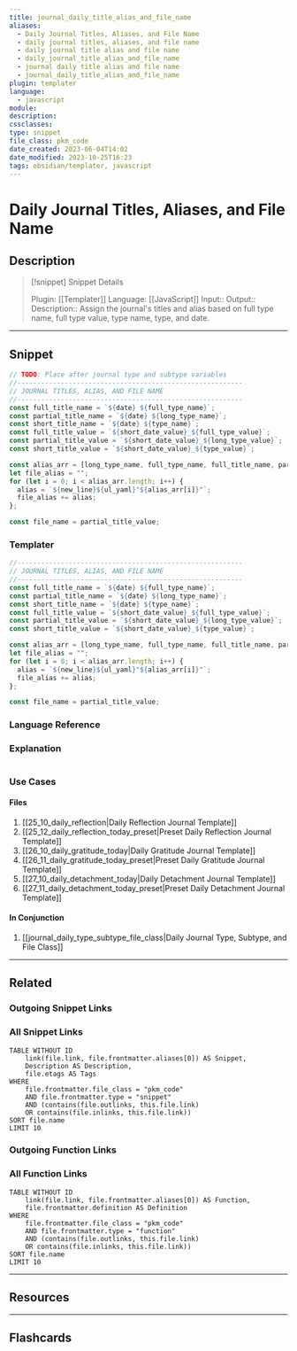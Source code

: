 ```yaml
---
title: journal_daily_title_alias_and_file_name
aliases:
  - Daily Journal Titles, Aliases, and File Name
  - daily journal titles, aliases, and file name
  - daily journal title alias and file name
  - daily_journal_title_alias_and_file_name
  - journal daily title alias and file name
  - journal_daily_title_alias_and_file_name
plugin: templater
language:
  - javascript
module:
description:
cssclasses:
type: snippet
file_class: pkm_code
date_created: 2023-06-04T14:02
date_modified: 2023-10-25T16:23
tags: obsidian/templater, javascript
---
```

# Daily Journal Titles, Aliases, and File Name

## Description

> [!snippet] Snippet Details
>
> Plugin: [[Templater]]
> Language: [[JavaScript]]
> Input::
> Output::
> Description:: Assign the journal's titles and alias based on full type name, full type value, type name, type, and date.

---

## Snippet

<!-- Add the full code including explanatory comments  -->

```javascript
// TODO: Place after journal type and subtype variables
//---------------------------------------------------------
// JOURNAL TITLES, ALIAS, AND FILE NAME
//---------------------------------------------------------
const full_title_name = `${date} ${full_type_name}`;
const partial_title_name = `${date} ${long_type_name}`;
const short_title_name = `${date} ${type_name}`;
const full_title_value = `${short_date_value}_${full_type_value}`;
const partial_title_value = `${short_date_value}_${long_type_value}`;
const short_title_value = `${short_date_value}_${type_value}`;

const alias_arr = [long_type_name, full_type_name, full_title_name, partial_title_name, short_title_name, full_title_value, partial_title_value, short_title_value];
let file_alias = "";
for (let i = 0; i < alias_arr.length; i++) {
  alias = `${new_line}${ul_yaml}"${alias_arr[i]}"`;
  file_alias += alias;
};

const file_name = partial_title_value;
```

### Templater

<!-- Add the full code excluding explanatory comments  -->

```javascript
//---------------------------------------------------------
// JOURNAL TITLES, ALIAS, AND FILE NAME
//---------------------------------------------------------
const full_title_name = `${date} ${full_type_name}`;
const partial_title_name = `${date} ${long_type_name}`;
const short_title_name = `${date} ${type_name}`;
const full_title_value = `${short_date_value}_${full_type_value}`;
const partial_title_value = `${short_date_value}_${long_type_value}`;
const short_title_value = `${short_date_value}_${type_value}`;

const alias_arr = [long_type_name, full_type_name, full_title_name, partial_title_name, short_title_name, full_title_value, partial_title_value, short_title_value];
let file_alias = "";
for (let i = 0; i < alias_arr.length; i++) {
  alias = `${new_line}${ul_yaml}"${alias_arr[i]}"`;
  file_alias += alias;
};

const file_name = partial_title_value;
```

### Language Reference

<!-- Recreate the code with links to files  -->

### Explanation

```javascript

```

### Use Cases

#### Files

1. [[25_10_daily_reflection|Daily Reflection Journal Template]]
2. [[25_12_daily_reflection_today_preset|Preset Daily Reflection Journal Template]]
3. [[26_10_daily_gratitude_today|Daily Gratitude Journal Template]]
4. [[26_11_daily_gratitude_today_preset|Preset Daily Gratitude Journal Template]]
5. [[27_10_daily_detachment_today|Daily Detachment Journal Template]]
6. [[27_11_daily_detachment_today_preset|Preset Daily Detachment Journal Template]]

#### In Conjunction

1. [[journal_daily_type_subtype_file_class|Daily Journal Type, Subtype, and File Class]]

---

## Related

### Outgoing Snippet Links

<!-- Link related snippet here -->

### All Snippet Links

<!-- Query limit 10  -->

```dataview
TABLE WITHOUT ID
	link(file.link, file.frontmatter.aliases[0]) AS Snippet,
	Description AS Description,
	file.etags AS Tags
WHERE
	file.frontmatter.file_class = "pkm_code"
	AND file.frontmatter.type = "snippet"
	AND (contains(file.outlinks, this.file.link)
	OR contains(file.inlinks, this.file.link))
SORT file.name
LIMIT 10
```

### Outgoing Function Links

<!-- Link related functions here -->

### All Function Links

<!-- Query limit 10  -->

```dataview
TABLE WITHOUT ID
	link(file.link, file.frontmatter.aliases[0]) AS Function,
	file.frontmatter.definition AS Definition
WHERE
	file.frontmatter.file_class = "pkm_code"
	AND file.frontmatter.type = "function"
	AND (contains(file.outlinks, this.file.link)
	OR contains(file.inlinks, this.file.link))
SORT file.name
LIMIT 10
```

---

## Resources

---

## Flashcards

